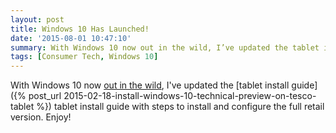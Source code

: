 ```yaml
---
layout: post
title: Windows 10 Has Launched!
date: '2015-08-01 10:47:10'
summary: With Windows 10 now out in the wild, I’ve updated the tablet install guide tablet install guide with steps to install and configure the full retail version ...
tags: [Consumer Tech, Windows 10]
---
```


With Windows 10 now <a href="http://blogs.windows.com/launch/" target="_blank">out in the wild</a>, I've updated the [tablet install guide]({% post_url 2015-02-18-install-windows-10-technical-preview-on-tesco-tablet %}) tablet install guide with steps to install and configure the full retail version. Enjoy! 
